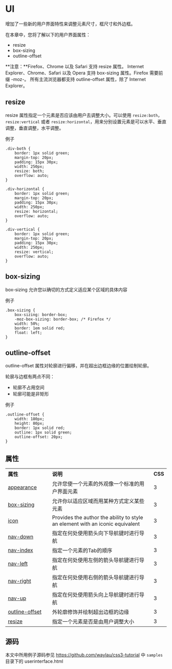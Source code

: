 UI
====

增加了一些新的用户界面特性来调整元素尺寸，框尺寸和外边框。

在本章中，您将了解以下的用户界面属性：

* resize
* box-sizing
* outline-offset

**注意：**Firefox、Chrome 以及 Safari 支持 resize 属性。
Internet Explorer、Chrome、Safari 以及 Opera 支持 box-sizing 属性。Firefox 需要前缀 -moz-。
所有主流浏览器都支持 outline-offset 属性，除了 Internet Explorer。

## resize

resize 属性指定一个元素是否应该由用户去调整大小。可以使用  `resize:both`， `resize:vertical` 或者 `resize:horizontal`，用来分别设置元素是可以水平、垂直调整，垂直调整，水平调整。

例子

    .div-both {
        border: 1px solid green;
        margin-top: 20px;
        padding: 15px 30px;
        width: 250px;
        resize: both;
        overflow: auto;
    }

    .div-horizontal {
        border: 1px solid green;
        margin-top: 20px;
        padding: 15px 30px;
        width: 250px;
        resize: horizontal;
        overflow: auto;
    }

    .div-vertical {
        border: 1px solid green;
        margin-top: 20px;
        padding: 15px 30px;
        width: 250px;
        resize: vertical;
        overflow: auto;
    }

## box-sizing

box-sizing 允许您以确切的方式定义适应某个区域的具体内容

例子

    .box-sizing {
        box-sizing: border-box;
        -moz-box-sizing: border-box; /* Firefox */
        width: 50%;
        border: 1em solid red;
        float: left;
    }

## outline-offset

outline-offset 属性对轮廓进行偏移，并在超出边框边缘的位置绘制轮廓。

轮廓与边框有两点不同：

* 轮廓不占用空间
* 轮廓可能是非矩形

例子

    .outline-offset {
        width: 180px;
        height: 80px;
        border: 1px solid red;
        outline: 1px solid green;
        outline-offset: 20px;
    }

## 属性

<table class="reference"> <tbody><tr> <th width="28%" align="left">属性</th> <th width="67%" align="left">说明</th> <th width="5%" align="left">CSS</th> </tr> <tr> <td><a href="#">appearance</a></td> <td>允许您使一个元素的外观像一个标准的用户界面元素</td> <td>3</td> </tr> <tr> <td><a href="#">box-sizing</a></td> <td>允许你以适应区域而用某种方式定义某些元素</td> <td>3</td> </tr> <tr> <td><a href="#">icon</a></td> <td>Provides the author the ability to style an element with an iconic equivalent</td> <td>3</td> </tr> <tr> <td><a href="#">nav-down</a></td> <td>指定在何处使用箭头向下导航键时进行导航</td> <td>3</td> </tr> <tr> <td><a href="#">nav-index</a></td> <td>指定一个元素的Tab的顺序</td> <td>3</td> </tr> <tr> <td><a href="#">nav-left</a></td> <td>指定在何处使用左侧的箭头导航键进行导航</td> <td>3</td> </tr> <tr> <td><a href="#">nav-right</a></td> <td>指定在何处使用右侧的箭头导航键进行导航</td> <td>3</td> </tr> <tr> <td><a href="#">nav-up</a></td> <td>指定在何处使用箭头向上导航键时进行导航</td> <td>3</td> </tr> <tr> <td><a href="#">outline-offset</a></td> <td>外轮廓修饰并绘制超出边框的边缘</td> <td>3</td> </tr> <tr> <td><a href="#">resize</a></td> <td>指定一个元素是否是由用户调整大小</td> <td>3</td> </tr> </tbody></table>

## 源码

本文中所用例子源码参见
<https://github.com/waylau/css3-tutorial> 中 `samples` 目录下的 userinterface.html